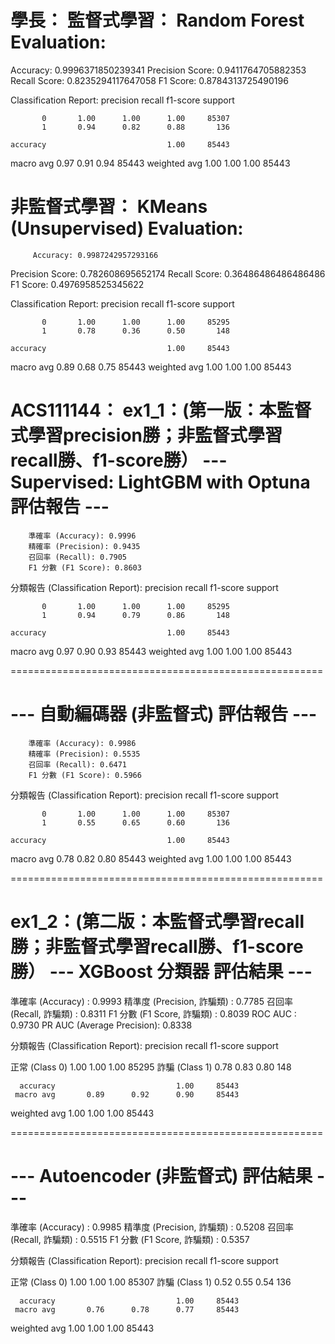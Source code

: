 學長：
監督式學習：
Random Forest Evaluation:
===============================
Accuracy: 0.9996371850239341
Precision Score: 0.9411764705882353
Recall Score: 0.8235294117647058
F1 Score: 0.8784313725490196

Classification Report:
              precision    recall  f1-score   support

           0       1.00      1.00      1.00     85307
           1       0.94      0.82      0.88       136

    accuracy                           1.00     85443
   macro avg       0.97      0.91      0.94     85443
weighted avg       1.00      1.00      1.00     85443

非監督式學習：
KMeans (Unsupervised) Evaluation:
=============================================
         Accuracy: 0.9987242957293166
  Precision Score: 0.782608695652174
     Recall Score: 0.36486486486486486
         F1 Score: 0.4976958525345622

Classification Report:
              precision    recall  f1-score   support

           0       1.00      1.00      1.00     85295
           1       0.78      0.36      0.50       148

    accuracy                           1.00     85443
   macro avg       0.89      0.68      0.75     85443
weighted avg       1.00      1.00      1.00     85443

ACS111144：
ex1_1：(第一版：本監督式學習precision勝；非監督式學習recall勝、f1-score勝）
--- Supervised: LightGBM with Optuna 評估報告 ---
======================================================
        準確率 (Accuracy): 0.9996
        精確率 (Precision): 0.9435
        召回率 (Recall): 0.7905
        F1 分數 (F1 Score): 0.8603

分類報告 (Classification Report):
              precision    recall  f1-score   support

           0       1.00      1.00      1.00     85295
           1       0.94      0.79      0.86       148

    accuracy                           1.00     85443
   macro avg       0.97      0.90      0.93     85443
weighted avg       1.00      1.00      1.00     85443

======================================================

--- 自動編碼器 (非監督式) 評估報告 ---
======================================================
        準確率 (Accuracy): 0.9986
        精確率 (Precision): 0.5535
        召回率 (Recall): 0.6471
        F1 分數 (F1 Score): 0.5966

分類報告 (Classification Report):
              precision    recall  f1-score   support

           0       1.00      1.00      1.00     85307
           1       0.55      0.65      0.60       136

    accuracy                           1.00     85443
   macro avg       0.78      0.82      0.80     85443
weighted avg       1.00      1.00      1.00     85443

======================================================

ex1_2：(第二版：本監督式學習recall勝；非監督式學習recall勝、f1-score勝）
--- XGBoost 分類器 評估結果 ---
======================================================
準確率 (Accuracy)           : 0.9993
精準度 (Precision, 詐騙類)     : 0.7785
召回率 (Recall, 詐騙類)        : 0.8311
F1 分數 (F1 Score, 詐騙類)    : 0.8039
ROC AUC                  : 0.9730
PR AUC (Average Precision): 0.8338

分類報告 (Classification Report):
                precision    recall  f1-score   support

正常 (Class 0)       1.00      1.00      1.00     85295
詐騙 (Class 1)       0.78      0.83      0.80       148

      accuracy                           1.00     85443
     macro avg       0.89      0.92      0.90     85443
  weighted avg       1.00      1.00      1.00     85443

======================================================

--- Autoencoder (非監督式) 評估結果 ---
=============================================
準確率 (Accuracy)           : 0.9985
精準度 (Precision, 詐騙類)     : 0.5208
召回率 (Recall, 詐騙類)        : 0.5515
F1 分數 (F1 Score, 詐騙類)    : 0.5357

分類報告 (Classification Report):
                precision    recall  f1-score   support

正常 (Class 0)       1.00      1.00      1.00     85307
詐騙 (Class 1)       0.52      0.55      0.54       136

      accuracy                           1.00     85443
     macro avg       0.76      0.78      0.77     85443
  weighted avg       1.00      1.00      1.00     85443
